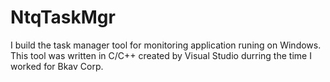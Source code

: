 # NtqTaskMgr
I build the task manager tool for monitoring application runing on Windows.
This tool was written in C/C++ created by Visual Studio durring the time I worked for Bkav Corp.
